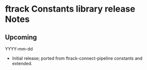 # ftrack Constants library release Notes

## Upcoming
YYYY-mm-dd

* Initial release; ported from ftrack-connect-pipeline constants and extended.

